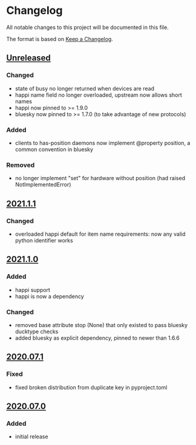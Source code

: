 # Changelog
All notable changes to this project will be documented in this file.

The format is based on [Keep a Changelog](https://keepachangelog.com/).

## [Unreleased]

### Changed
- state of busy no longer returned when devices are read
- happi name field no longer overloaded, upstream now allows short names
- happi now pinned to >= 1.9.0
- bluesky now pinned to >= 1.7.0 (to take advantage of new protocols)

### Added
- clients to has-position daemons now implement @property position, a common convention in bluesky

### Removed
- no longer implement "set" for hardware without position (had raised NotImplementedError)

## [2021.1.1]

### Changed
- overloaded happi default for item name requirements: now any valid python identifier works

## [2021.1.0]

### Added
- happi support
- happi is now a dependency

### Changed
- removed base attribute stop (None) that only existed to pass bluesky ducktype checks
- added bluesky as explicit dependency, pinned to newer than 1.6.6

## [2020.07.1]

### Fixed
- fixed broken distribution from duplicate key in pyproject.toml

## [2020.07.0]

### Added
- initial release

[Unreleased]: https://github.com/bluesky/yaqc-bluesky/compare/v2021.1.1...HEAD
[2021.1.1]: https://github.com/bluesky/yaqc-bluesky/compare/v2020.1.0...v2021.1.1
[2021.1.0]: https://github.com/bluesky/yaqc-bluesky/compare/v2020.07.1...v2021.1.0
[2020.07.1]: https://github.com/bluesky/yaqc-bluesky/compare/v2020.07.0...v2020.07.1
[2020.07.0]: https://github.com/bluesky/yaqc-bluesky/releases/tag/v2020.07.0
